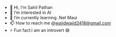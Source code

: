 - 👋 Hi, I’m Sahil Pathan
- 👀 I’m interested in AI
- 🌱 I’m currently learning .Net Maui
- 📫 How to reach me @wajidwajid2418@gmail.com
- ⚡ Fun fact:i am an introvert 😅
<!---
Sahilpathan05/Sahilpathan05 is a ✨ special ✨ repository because its `README.md` (this file) appears on your GitHub profile.
You can click the Preview link to take a look at your changes.
--->
